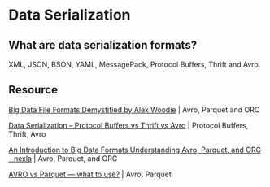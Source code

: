# Data Serialization

## What are data serialization formats?

XML, JSON, BSON, YAML, MessagePack, Protocol Buffers, Thrift and Avro.

## Resource


[Big Data File Formats Demystified by Alex Woodie](https://www.datanami.com/2018/05/16/big-data-file-formats-demystified/) | 
Avro, Parquet and ORC

[Data Serialization – Protocol Buffers vs Thrift vs Avro](https://www.bizety.com/2019/04/02/data-serialization-protocol-buffers-vs-thrift-vs-avro/) | 
Protocol Buffers, Thrift, Avro

[An Introduction to Big Data Formats Understanding Avro, Parquet, and ORC - nexla](https://webcdn.nexla.com/n3x_ctx/uploads/2018/05/An-Introduction-to-Big-Data-Formats-Nexla.pdf) | 
Avro, Parquet, and ORC

[AVRO vs Parquet — what to use?](https://medium.com/@minyodev/avro-vs-parquet-what-to-use-518ccbe8fb0c) | Avro, Parquet
